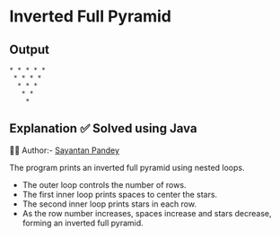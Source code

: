 # Inverted Full Pyramid

## Output
```
* * * * * 
 * * * * 
  * * * 
   * * 
    * 
```
## Explanation ✅ Solved using Java 
👨‍💻 Author:- [Sayantan Pandey](https://github.com/sayantan-pandey) 

The program prints an inverted full pyramid using nested loops.  
- The outer loop controls the number of rows.  
- The first inner loop prints spaces to center the stars.  
- The second inner loop prints stars in each row.  
- As the row number increases, spaces increase and stars decrease, forming an inverted full pyramid.






